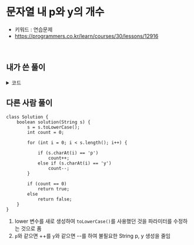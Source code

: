 # 문자열 내 p와 y의 개수 
- 키워드 : 연습문제 
- https://programmers.co.kr/learn/courses/30/lessons/12916

<br>

## 내가 쓴 풀이


<details>
<summary>코드</summary>
<div markdown="1">     

```
class Solution {
    static boolean solution(String s) {
        boolean answer = true;
        String lower = s.toLowerCase();
        int p = 0;
        int y = 0;
        
        for(int i=0; i<lower.length(); i++) {
        	String temp = lower.substring(i, i+1);
        	
        	if(temp.equals("p")) {
        		p += 1;
        	}else if(temp.equals("y")) {
        		y += 1;
        	}
        }
        
        if(p != y) {
        	answer = false;
        }else if(p == y) {
        	answer = true;
        }else if(p == 0 && y == 0) {
        	answer = true;
        }

        return answer;
    }
}
```

</div>
</details>


## 다른 사람 풀이
```
class Solution {
    boolean solution(String s) {
        s = s.toLowerCase();
        int count = 0;

        for (int i = 0; i < s.length(); i++) {

            if (s.charAt(i) == 'p')
                count++;
            else if (s.charAt(i) == 'y')
                count--;
        }

        if (count == 0)
            return true;
        else
            return false;
    }
}
```
1. lower 변수를 새로 생성하여 `toLowerCase()`를 사용했던 것을 파라미터를 수정하는 것으로 품 
2. `p`와 같으면 ++를 `y`와 같으면 --를 하여 불필요한 String p, y 생성을 줄임 




